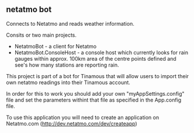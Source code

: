 netatmo bot
-----------

Connects to Netatmo and reads weather information.

Consits or two main projects.
* NetatmoBot - a client for Netatmo
* NetatmoBot.ConsoleHost - a console host which currently looks for rain gauges within approx. 100km area of the centre points defined and see's how many stations are reporting rain.

This project is part of a bot for Tinamous that will allow users to import their own netatmo readings into their Tinamous account.

In order for this to work you should add your own "myAppSettings.config" file and set the parameters withint that file as specified in the App.config file.

To use this application you will need to create an application on Netatmo.com (http://dev.netatmo.com/dev/createapp)

<appSettings>
  <add key="Netatmo.ClientId" value="[Client Id from Natatmo application"/>
  <add key="Netatmo.ClientSecred" value="Client secret from Natatmo application"/>

  <add key="Netatmo.UserName" value="[your my.netatmo.com username (email)]"/>
  <add key="Netatmo.Password" value="[your password]"/>

  <add key="Latitude" value="[your location latitude as a number with decimal point e.g. 53.2343321]"/>
  <add key="Longitude" value="[your location longitude as a number with decimal point e.g. 0.1234545]"/>
</appSettings>